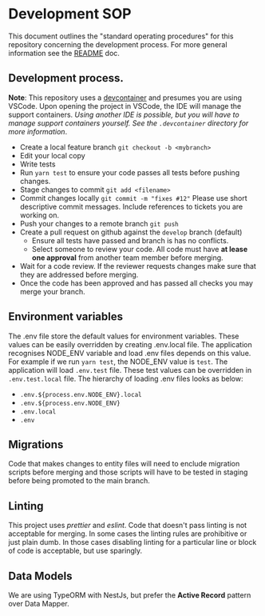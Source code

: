 # Development SOP

This document outlines the "standard operating procedures" for this repository concerning the development process.  For more general information see the [README](README.md) doc.

## Development process.

**Note**: This repository uses a [devcontainer](https://code.visualstudio.com/docs/remote/containers) and presumes you are using VSCode. Upon opening the project in VSCode, the IDE will manage the support containers. *Using another IDE is possible, but you will have to manage support containers yourself. See the `.devcontainer` directory for more information*.

  * Create a local feature branch `git checkout -b <mybranch>`
  * Edit your local copy
  * Write tests
  * Run `yarn test` to ensure your code passes all tests before pushing changes.
  * Stage changes to commit `git add <filename>`
  * Commit changes locally `git commit -m "fixes #12"`  Please use short descriptive commit messages.  Include references to tickets you are working on.
  * Push your changes to a remote branch `git push`
  * Create a pull request on github against the `develop` branch (default)
      * Ensure all tests have passed and branch is has no conflicts.
      * Select someone to review your code.  All code must have **at lease one approval** from another team member before merging.
  * Wait for a code review.  If the reviewer requests changes make sure that they are addressed before merging.
  * Once the code has been approved and has passed all checks you may merge your branch.

## Environment variables

The .env file store the default values for environment variables.
These values can be easily overridden by creating .env.local file.
The application recognises NODE_ENV variable and load .env files depends on this value.
For example if we run `yarn test`, the NODE_ENV value is `test`.
The application will load `.env.test` file.
These test values can be overridden in `.env.test.local` file.
The hierarchy of loading .env files looks as below:

- `.env.${process.env.NODE_ENV}.local`
- `.env.${process.env.NODE_ENV}`
- `.env.local`
- `.env`

## Migrations

Code that makes changes to entity files will need to enclude migration scripts before merging and those scripts will have to be tested in staging before being promoted to the main branch.

## Linting

This project uses _prettier_ and _eslint_.  Code that doesn't pass linting is not acceptable for merging.  In some cases the linting rules are prohibitive or just plain dumb.  In those cases disabling linting for a particular line or block of code is acceptable, but use sparingly.

## Data Models

We are using TypeORM with NestJs, but prefer the **Active Record** pattern over Data Mapper.
